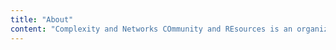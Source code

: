 ```yaml
---
title: "About"
content: "Complexity and Networks COmmunity and REsources is an organization for ..."
---
```

